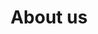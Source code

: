 ---
title: About us
description: Funded in part by Harmony, we are building infrastructure for a more robust options ecosystem in DeFi.
hero:
  heading: Valorem is a protocol for writing physically settled options.
  text_markdown: |
    We are building infrastructure for a more robust options ecosystem in DeFi. Find out more about our partners and contributors below.
page_blocks:
  - _id: partners_all
    cards:
      - label: Partner
        logo_path: /assets/images/partners/ac.svg
        logo_alt: Alcibiades Capital logo
        url: https://alcibiades.capital
      - label: Partner
        logo_path: /assets/images/partners/harmony.png
        logo_alt: Harmony logo
        url: https://talk.harmony.one/t/valorem-options-flexible-derivatives-defi-primitive-for-harmony-blockchain/12733
      - label: Partner
        image_path: /assets/images/partners/amadeo.jpg
        image_alt: "Amadeo Brands’ profile picture"
        heading: Amadeo Brands
        subheading: "@amadeobrands"
        url: https://twitter.com/amadeobrands
      - label: Collaborator
        image_path: /assets/images/partners/felix.jpg
        image_alt: "Felix Hill’s profile picture"
        heading: Felix Hill
        subheading:
        url:
      - label: Collaborator
        image_path: /assets/images/partners/felix.jpg
        image_alt:
        heading:
        subheading:
        url:
      - label: Collaborator
        logo_path: /assets/images/partners/cultmethod.svg
        logo_alt: CultMethod logo
        url: https://cultmethod.com
  - _id: connect
    heading: Want to get involved?
    text_markdown: |
      Help us enable more efficient yield on-chain. Join our Discord server, get involved in the conversation, or make direct contributions to the project.
    links:
      - heading: Discord
        subheading: Join the conversation
        url: https://discord.com
      - heading: Twitter
        subheading: Keep up to date
        url: https://twitter.com/valorem_app
  - _id: cta
    heading: Getting started is easy. Connect a wallet and write your first custom option in minutes.
    buttons:
      - text: Launch app
        url: https://app.valorem.xyz
---